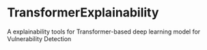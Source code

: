 # TransformerExplainability
A explainability tools for Transformer-based deep learning model for Vulnerability Detection
